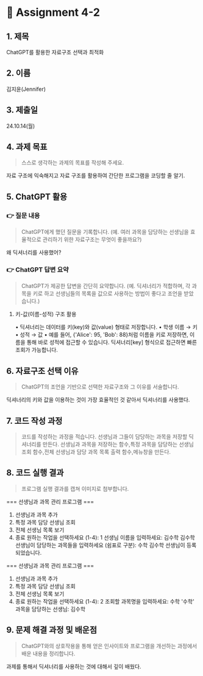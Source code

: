 # 📌 Assignment 4-2

## 1. 제목

ChatGPT를 활용한 자료구조 선택과 최적화

## 2. 이름

김지윤(Jennifer)

## 3. 제출일

24.10.14(월)

## 4. 과제 목표

> 스스로 생각하는 과제의 목표를 작성해 주세요.

자료 구조에 익숙해지고 자료 구조를 활용하여 간단한 프로그램을 코딩할 줄 알기.

## 5. ChatGPT 활용

### 👉 질문 내용

> ChatGPT에게 했던 질문을 기록합니다. (예. 여러 과목을 담당하는 선생님을 효율적으로 관리하기 위한 자료구조는 무엇이 좋을까요?)

왜 딕셔너리를 사용했어?

### 👉 ChatGPT 답변 요약

> ChatGPT가 제공한 답변을 간단히 요약합니다. (예. 딕셔너리가 적합하며, 각 과목을 키로 하고 선생님들의 목록을 값으로 사용하는 방법이 좋다고 조언을 받았습니다.)

1. 키-값(이름-성적) 구조 활용

	•	딕셔너리는 데이터를 키(key)와 값(value) 형태로 저장합니다.
	•	학생 이름 → 키
	•	성적 → 값
	•	예를 들어, {'Alice': 95, 'Bob': 88}처럼 이름을 키로 저장하면, 이름을 통해 바로 성적에 접근할 수 있습니다.
딕셔너리[key] 형식으로 접근하면 빠른 조회가 가능합니다.

## 6. 자료구조 선택 이유

> ChatGPT의 조언을 기반으로 선택한 자료구조와 그 이유를 서술합니다.

딕셔너리의 키와 값을 이용하는 것이 가장 효율적인 것 같아서 딕셔너리를 사용했다.

## 7. 코드 작성 과정

> 코드를 작성하는 과정을 적습니다.
 선생님과 그들이 담당하는 과목을 저장할 딕셔너리를 만든다. 선생님과 과목을 저장하는 함수,특정 과목을 담당하는 선생님 조회 함수,전체 선생님과 담당 과목 목록 출력 함수,메뉴창을 만든다. 

## 8. 코드 실행 결과

> 프로그램 실행 결과를 캡쳐 이미지로 첨부합니다.

=== 선생님과 과목 관리 프로그램 ===
1. 선생님과 과목 추가
2. 특정 과목 담당 선생님 조회
3. 전체 선생님 목록 보기
4. 종료
원하는 작업을 선택하세요 (1-4): 1
선생님 이름을 입력하세요: 김수학
김수학 선생님이 담당하는 과목들을 입력하세요 (쉼표로 구분): 수학
김수학 선생님이 등록되었습니다.

=== 선생님과 과목 관리 프로그램 ===
1. 선생님과 과목 추가
2. 특정 과목 담당 선생님 조회
3. 전체 선생님 목록 보기
4. 종료
원하는 작업을 선택하세요 (1-4): 2
조회할 과목명을 입력하세요: 수학
'수학' 과목을 담당하는 선생님: 김수학


## 9. 문제 해결 과정 및 배운점

> ChatGPT와의 상호작용을 통해 얻은 인사이트와 프로그램을 개선하는 과정에서 배운 내용을 정리합니다.

과제를 통해서 딕셔너리를 사용하는 것에 대해서 깊이 배웠다.